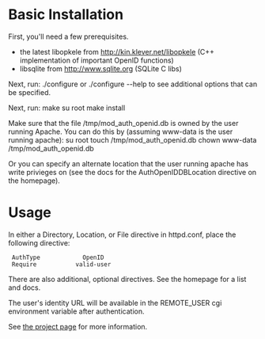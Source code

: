 # Basic Installation

First, you'll need a few prerequisites.

 * the latest libopkele from http://kin.klever.net/libopkele (C++ implementation of important OpenID functions)
 * libsqlite from http://www.sqlite.org (SQLite C libs)

Next, run:
     ./configure
or 
     ./configure --help
to see additional options that can be specified.

Next, run:
     make
     su root
     make install

Make sure that the file /tmp/mod_auth_openid.db is owned by the user running Apache.
You can do this by (assuming www-data is the user running apache):
     su root
     touch /tmp/mod_auth_openid.db
     chown www-data /tmp/mod_auth_openid.db

Or you can specify an alternate location that the user running apache has write 
privieges on (see the docs for the AuthOpenIDDBLocation directive on the homepage).


# Usage
In either a Directory, Location, or File directive in httpd.conf, place the following directive:

     AuthType            OpenID
     Require           valid-user

There are also additional, optional directives.  See the homepage for a list and docs.

The user's identity URL will be available in the REMOTE_USER cgi environment variable after 
authentication.

See [the project page](http://findingscience.com/mod_auth_openid) for more information.
